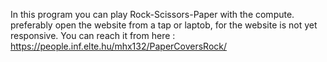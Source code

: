 In this program you can play Rock-Scissors-Paper  with the compute.
preferably open the website from a tap or laptob, for the website is not yet responsive.
You can reach it from here :
https://people.inf.elte.hu/mhx132/PaperCoversRock/
